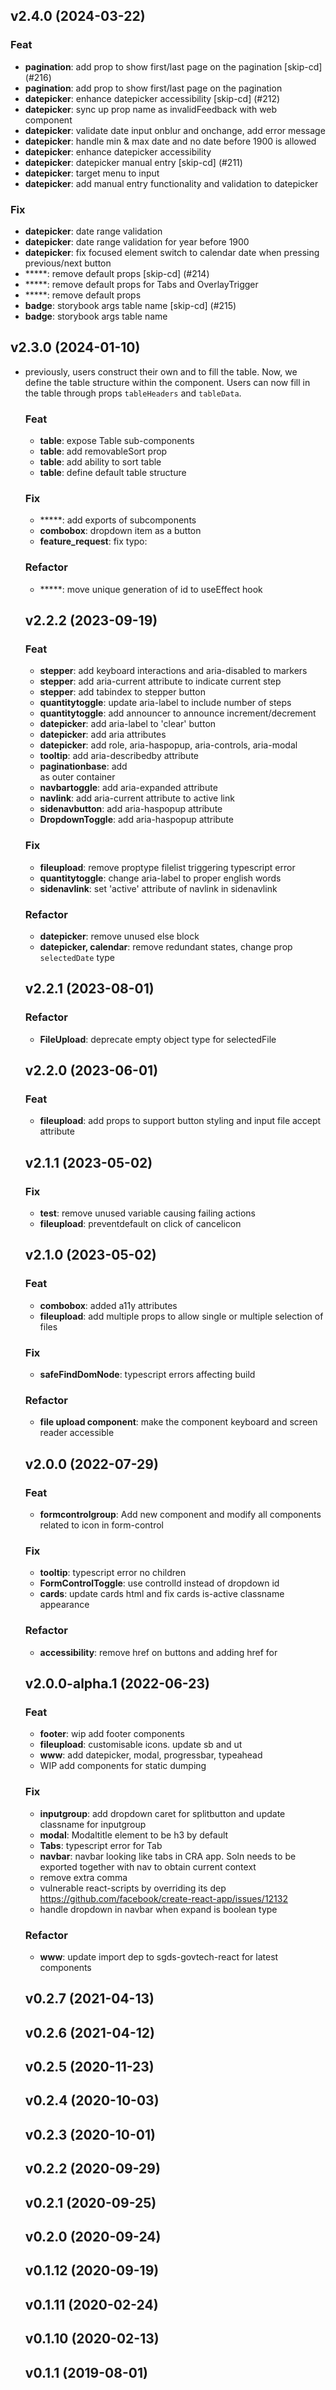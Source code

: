 ## v2.4.0 (2024-03-22)

### Feat

- **pagination**: add prop to show first/last page on the pagination [skip-cd] (#216)
- **pagination**: add prop to show first/last page on the pagination
- **datepicker**: enhance datepicker accessibility [skip-cd] (#212)
- **datepicker**: sync up prop name as invalidFeedback with web component
- **datepicker**: validate date input onblur and onchange, add error message
- **datepicker**: handle min & max date and no date before 1900 is allowed
- **datepicker**: enhance datepicker accessibility
- **datepicker**: datepicker manual entry [skip-cd] (#211)
- **datepicker**: target menu to input
- **datepicker**: add manual entry functionality and validation to datepicker

### Fix

- **datepicker**: date range validation
- **datepicker**: date range validation for year before 1900
- **datepicker**: fix focused element switch to calendar date when pressing previous/next button
- *****: remove default props [skip-cd] (#214)
- *****: remove default props for Tabs and OverlayTrigger
- *****: remove default props
- **badge**: storybook args table name [skip-cd] (#215)
- **badge**: storybook args table name

## v2.3.0 (2024-01-10)

- previously, users construct their own <thead> and <td> to fill the table.
Now, we define the table structure within the <Table> component.
Users can now fill in the table through props `tableHeaders` and `tableData`.

### Feat

- **table**: expose Table sub-components
- **table**: add removableSort prop
- **table**: add ability to sort table
- **table**: define default table structure

### Fix

- *****: add exports of subcomponents
- **combobox**: dropdown item as a button
- **feature_request**: fix typo:

### Refactor

- *****: move unique generation of id to useEffect hook

## v2.2.2 (2023-09-19)

### Feat

- **stepper**: add keyboard interactions and aria-disabled to markers
- **stepper**: add aria-current attribute to indicate current step
- **stepper**: add tabindex to stepper button
- **quantitytoggle**: update aria-label to include number of steps
- **quantitytoggle**: add announcer to announce increment/decrement
- **datepicker**: add aria-label to 'clear' button
- **datepicker**: add aria attributes
- **datepicker**: add role, aria-haspopup, aria-controls, aria-modal
- **tooltip**: add aria-describedby attribute
- **paginationbase**: add <nav> as outer container
- **navbartoggle**: add aria-expanded attribute
- **navlink**: add aria-current attribute to active link
- **sidenavbutton**: add aria-haspopup attribute
- **DropdownToggle**: add aria-haspopup attribute

### Fix

- **fileupload**: remove proptype filelist triggering typescript error
- **quantitytoggle**: change aria-label to proper english words
- **sidenavlink**: set 'active' attribute of navlink in sidenavlink

### Refactor

- **datepicker**: remove unused else block
- **datepicker, calendar**: remove redundant states, change prop `selectedDate` type

## v2.2.1 (2023-08-01)

### Refactor

- **FileUpload**: deprecate empty object type for selectedFile

## v2.2.0 (2023-06-01)

### Feat

- **fileupload**: add props to support button styling and input file accept attribute

## v2.1.1 (2023-05-02)

### Fix

- **test**: remove unused variable causing failing actions
- **fileupload**: preventdefault on click of cancelicon

## v2.1.0 (2023-05-02)

### Feat

- **combobox**: added a11y attributes
- **fileupload**: add multiple props to allow single or multiple selection of files

### Fix

- **safeFindDomNode**: typescript errors affecting build

### Refactor

- **file upload component**: make the component keyboard and screen reader accessible

## v2.0.0 (2022-07-29)

### Feat

- **formcontrolgroup**: Add new component and modify all components related to icon in form-control

### Fix

- **tooltip**: typescript error no children
- **FormControlToggle**: use controlId instead of dropdown id
- **cards**: update cards html and fix cards is-active classname appearance

### Refactor

- **accessibility**: remove href on buttons and adding href for <a>

## v2.0.0-alpha.1 (2022-06-23)

### Feat

- **footer**: wip add footer components
- **fileupload**: customisable icons. update sb and ut
- **www**: add datepicker, modal, progressbar, typeahead
- WIP add components for static dumping

### Fix

- **inputgroup**: add dropdown caret for splitbutton and update classname for inputgroup
- **modal**: Modaltitle element to be h3 by default
- **Tabs**: typescript error for Tab
- **navbar**: navbar looking like tabs in CRA app. Soln needs to be exported together with nav to obtain current context
- remove extra comma
- vulnerable react-scripts by overriding its dep https://github.com/facebook/create-react-app/issues/12132
- handle dropdown in navbar when expand is  boolean type

### Refactor

- **www**: update import dep to sgds-govtech-react for latest components

## v0.2.7 (2021-04-13)

## v0.2.6 (2021-04-12)

## v0.2.5 (2020-11-23)

## v0.2.4 (2020-10-03)

## v0.2.3 (2020-10-01)

## v0.2.2 (2020-09-29)

## v0.2.1 (2020-09-25)

## v0.2.0 (2020-09-24)

## v0.1.12 (2020-09-19)

## v0.1.11 (2020-02-24)

## v0.1.10 (2020-02-13)

## v0.1.1 (2019-08-01)
